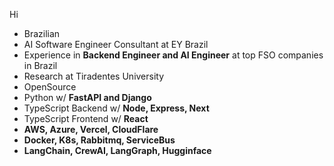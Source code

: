 <p>Hi</p>
<ul>
<li>Brazilian</li>
<li>AI Software Engineer Consultant at EY Brazil</li>
<li>Experience in <b>Backend Engineer and AI Engineer</b> at top FSO companies in Brazil</li>
<li>Research at Tiradentes University</li>
<li>OpenSource</li>
<li>Python w/ <b>FastAPI and Django</b></li>
<li>TypeScript Backend w/ <b>Node, Express, Next</b></li>
<li>TypeScript Frontend w/ <b>React</b></li>
<li><b>AWS, Azure, Vercel, CloudFlare</b></li>
<li><b>Docker, K8s, Rabbitmq, ServiceBus</b></li>
<li><b>LangChain, CrewAI, LangGraph, Hugginface</b></li>
</ul>

